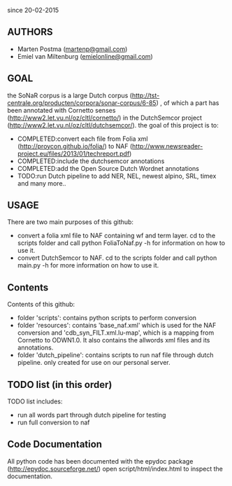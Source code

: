 since 20-02-2015

## AUTHORS
* Marten Postma        (martenp@gmail.com)
* Emiel van Miltenburg (emielonline@gmail.com)
 
## GOAL
the SoNaR corpus is a large Dutch corpus (http://tst-centrale.org/producten/corpora/sonar-corpus/6-85)
, of which a part has been annotated
with Cornetto senses (http://www2.let.vu.nl/oz/cltl/cornetto/)
 in the DutchSemcor project (http://www2.let.vu.nl/oz/cltl/dutchsemcor/).
the goal of this project is to:
* COMPLETED:convert each file from Folia xml (http://proycon.github.io/folia/) to NAF (http://www.newsreader-project.eu/files/2013/01/techreport.pdf) 
* COMPLETED:include the dutchsemcor annotations 
* COMPLETED:add the Open Source Dutch Wordnet annotations
* TODO:run Dutch pipeline to add NER, NEL, newest alpino, SRL, timex and many more..

## USAGE
There are two main purposes of this github:
* convert a folia xml file to NAF containing wf and term layer.
cd to the scripts folder and call python FoliaToNaf.py -h for information
on how to use it.
* convert DutchSemcor to NAF. cd to the scripts folder and call python main.py -h
for more information on how to use it.

## Contents
Contents of this github:
* folder 'scripts': contains python scripts to perform conversion
* folder 'resources': contains 'base_naf.xml' which is used for the NAF conversion
and 'cdb_syn_FILT.xml.lu-map', which is a mapping from Cornetto to ODWN1.0. It also contains
the allwords xml files and its annotations.
* folder 'dutch_pipeline': contains scripts to run naf file through dutch pipeline. only created for use
on our personal server.

## TODO list (in this order)
TODO list includes:
* run all words part through dutch pipeline for testing
* run full conversion to naf

## Code Documentation
All python code has been documented with the epydoc package (http://epydoc.sourceforge.net/)
open script/html/index.html to inspect the documentation.
